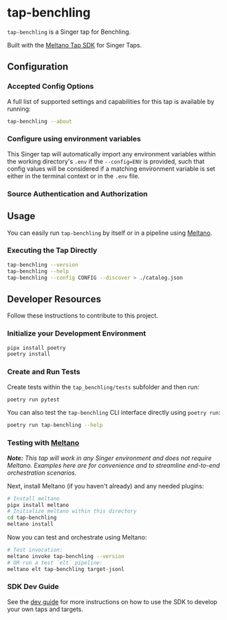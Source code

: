 # tap-benchling

`tap-benchling` is a Singer tap for Benchling.

Built with the [Meltano Tap SDK](https://sdk.meltano.com) for Singer Taps.

<!--

Developer TODO: Update the below as needed to correctly describe the install procedure. For instance, if you do not have a PyPi repo, or if you want users to directly install from your git repo, you can modify this step as appropriate.

## Installation

Install from PyPi:

```bash
pipx install tap-benchling
```

Install from GitHub:

```bash
pipx install git+https://github.com/ORG_NAME/tap-benchling.git@main
```

-->

## Configuration

### Accepted Config Options

<!--
Developer TODO: Provide a list of config options accepted by the tap.

This section can be created by copy-pasting the CLI output from:

```
tap-benchling --about --format=markdown
```
-->

A full list of supported settings and capabilities for this
tap is available by running:

```bash
tap-benchling --about
```

### Configure using environment variables

This Singer tap will automatically import any environment variables within the working directory's
`.env` if the `--config=ENV` is provided, such that config values will be considered if a matching
environment variable is set either in the terminal context or in the `.env` file.

### Source Authentication and Authorization

<!--
Developer TODO: If your tap requires special access on the source system, or any special authentication requirements, provide those here.
-->

## Usage

You can easily run `tap-benchling` by itself or in a pipeline using [Meltano](https://meltano.com/).

### Executing the Tap Directly

```bash
tap-benchling --version
tap-benchling --help
tap-benchling --config CONFIG --discover > ./catalog.json
```

## Developer Resources

Follow these instructions to contribute to this project.

### Initialize your Development Environment

```bash
pipx install poetry
poetry install
```

### Create and Run Tests

Create tests within the `tap_benchling/tests` subfolder and
  then run:

```bash
poetry run pytest
```

You can also test the `tap-benchling` CLI interface directly using `poetry run`:

```bash
poetry run tap-benchling --help
```

### Testing with [Meltano](https://www.meltano.com)

_**Note:** This tap will work in any Singer environment and does not require Meltano.
Examples here are for convenience and to streamline end-to-end orchestration scenarios._

<!--
Developer TODO:
Your project comes with a custom `meltano.yml` project file already created. Open the `meltano.yml` and follow any "TODO" items listed in
the file.
-->

Next, install Meltano (if you haven't already) and any needed plugins:

```bash
# Install meltano
pipx install meltano
# Initialize meltano within this directory
cd tap-benchling
meltano install
```

Now you can test and orchestrate using Meltano:

```bash
# Test invocation:
meltano invoke tap-benchling --version
# OR run a test `elt` pipeline:
meltano elt tap-benchling target-jsonl
```

### SDK Dev Guide

See the [dev guide](https://sdk.meltano.com/en/latest/dev_guide.html) for more instructions on how to use the SDK to
develop your own taps and targets.
